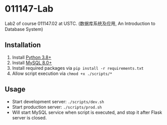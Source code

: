 # 011147-Lab

Lab2 of course 011147.02 at USTC. (数据库系统及应用, An Introduction to Database System)

## Installation

1. Install [Python 3.8+](https://www.python.org/downloads/)
2. Install [MySQL 8.0+](https://dev.mysql.com/doc/refman/8.0/en/installing.html)
3. Install required packages via `pip install -r requirements.txt`
4. Allow script execution via `chmod +x ./scripts/*`

## Usage

- Start development server: `./scripts/dev.sh`
- Start production server: `./scripts/prod.sh`
- Will start MySQL service when script is executed, and stop it after Flask server is closed.
